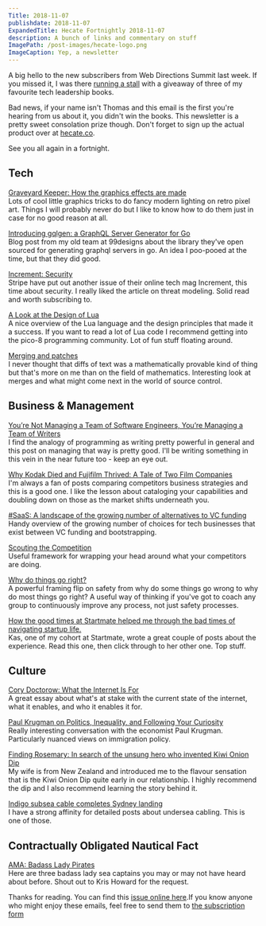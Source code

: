 ```yaml
---
Title: 2018-11-07
publishdate: 2018-11-07
ExpandedTitle: Hecate Fortnightly 2018-11-07
description: A bunch of links and commentary on stuff
ImagePath: /post-images/hecate-logo.png
ImageCaption: Yep, a newsletter
---
```

A big hello to the new subscribers from Web Directions Summit last week. If you missed it, I was there [running a stall](https://twitter.com/HecateApp/status/1057745978818650113) with a giveaway of three of my favourite tech leadership books.

Bad news, if your name isn't Thomas and this email is the first you're hearing from us about it, you didn't win the books. This newsletter is a pretty sweet consolation prize though. Don't forget to sign up the actual product over at [hecate.co](https://hecate.co/).

See you all again in a fortnight.

## Tech

[Graveyard Keeper: How the graphics effects are made](http://www.gamasutra.com/blogs/SvyatoslavCherkasov/20181023/329151/Graveyard_Keeper_How_the_graphics_effects_are_made.php)<br>
Lots of cool little graphics tricks to do fancy modern lighting on retro pixel art. Things I will probably never do but I like to know how to do them just in case for no good reason at all.

[Introducing gqlgen: a GraphQL Server Generator for Go](https://99designs.com.au/blog/engineering/gqlgen-a-graphql-server-generator-for-go/)<br>
Blog post from my old team at 99designs about the library they've open sourced for generating graphql servers in go. An idea I poo-pooed at the time, but that they did good.

[Increment: Security](https://increment.com/security/)<br>
Stripe have put out another issue of their online tech mag Increment, this time about security. I really liked the article on threat modeling. Solid read and worth subscribing to.

[A Look at the Design of Lua](https://cacm.acm.org/magazines/2018/11/232214-a-look-at-the-design-of-lua/fulltext)<br>
A nice overview of the Lua language and the design principles that made it a success. If you want to read a lot of Lua code I recommend getting into the pico-8 programming community. Lot of fun stuff floating around.

[Merging and patches](https://jneem.github.io/merging/)<br>
I never thought that diffs of text was a mathematically provable kind of thing but that's more on me than on the field of mathematics. Interesting look at merges and what might come next in the world of source control.

## Business & Management

[You’re Not Managing a Team of Software Engineers, You’re Managing a Team of Writers](https://medium.com/coaching-notes/youre-not-managing-a-team-of-software-engineers-you-re-managing-a-team-of-writers-b263d3a10cc7)<br>
I find the analogy of programming as writing pretty powerful in general and this post on managing that way is pretty good. I'll be writing something in this vein in the near future too - keep an eye out.

[Why Kodak Died and Fujifilm Thrived: A Tale of Two Film Companies](https://petapixel.com/2018/10/19/why-kodak-died-and-fujifilm-thrived-a-tale-of-two-film-companies/)<br>
I'm always a fan of posts comparing competitors business strategies and this is a good one. I like the lesson about cataloging your capabilities and doubling down on those as the market shifts underneath you. 

[#SaaS: A landscape of the growing number of alternatives to VC funding](https://medium.com/point-nine-news/saas-a-landscape-of-the-growing-number-of-alternatives-to-vc-funding-1361194968ee)<br>
Handy overview of the growing number of choices for tech businesses that exist between VC funding and bootstrapping.

[Scouting the Competition](https://medium.com/touchdownvc/scouting-the-competition-e06ccbe53156)<br>
Useful framework for wrapping your head around what your competitors are doing.

[Why do things go right?](http://www.safetydifferently.com/why-do-things-go-right/)<br>
A powerful framing flip on safety from why do some things go wrong to why do most things go right? A useful way of thinking if you've got to coach any group to continuously improve any process, not just safety processes.

[How the good times at Startmate helped me through the bad times of navigating startup life.](https://medium.com/@kastaleb/how-the-good-times-at-startmate-helped-me-through-the-bad-times-of-navigating-startup-life-18cc7e948425)<br>
Kas, one of my cohort at Startmate, wrote a great couple of posts about the experience. Read this one, then click through to her other one. Top stuff. 

## Culture

[Cory Doctorow: What the Internet Is For](https://locusmag.com/2018/11/cory-doctorow-what-the-internet-is-for/)<br>
A great essay about what's at stake with the current state of the internet, what it enables, and who it enables it for.

[Paul Krugman on Politics, Inequality, and Following Your Curiosity](https://medium.com/conversations-with-tyler/tyler-cowen-paul-krugman-economics-bipartisanship-politics-254dcee15b98)<br>
Really interesting conversation with the economist Paul Krugman. Particularly nuanced views on immigration policy.

[Finding Rosemary: In search of the unsung hero who invented Kiwi Onion Dip](https://thespinoff.co.nz/society/20-02-2017/finding-rosemary-in-search-of-the-unsung-hero-who-invented-kiwi-onion-dip/?fbclid=IwAR3EntUvTykFi8TmKDF6voFbZcs2MJpiXdjdOjhOs3oahtyflMSnaSn84Q0)<br>
My wife is from New Zealand and introduced me to the flavour sensation that is the Kiwi Onion Dip quite early in our relationship. I highly recommend the dip and I also recommend learning the story behind it.

[Indigo subsea cable completes Sydney landing](https://www.zdnet.com/google-amp/article/indigo-subsea-cable-completes-sydney-landing/)<br>
I have a strong affinity for detailed posts about undersea cabling. This is one of those.

## Contractually Obligated Nautical Fact

[AMA: Badass Lady Pirates](https://hecate.co/blog/ama-badass-lady-pirates)<br>
Here are three badass lady sea captains you may or may not have heard about before. Shout out to Kris Howard for the request.

Thanks for reading. You can find this [issue online here](https://hecate.co/newsletter/2018-11-07).If you know anyone who might enjoy these emails, feel free to send them to [the subscription form](https://emailoctopus.com/lists/5eac411b-30c7-11e8-a3c9-06b79b628af2/forms/subscribe)

